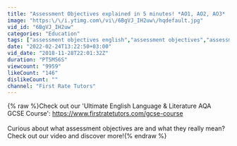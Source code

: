 ```yaml
---
title: "Assessment Objectives explained in 5 minutes! *AO1, AO2, AO3* | Narrator: Barbara Njau"
image: "https:\/\/i.ytimg.com\/vi\/6BgVJ_IH2uw\/hqdefault.jpg"
vid_id: "6BgVJ_IH2uw"
categories: "Education"
tags: ["assessment objectives english","assessment objectives","assessment objectives english language gcse"]
date: "2022-02-24T13:22:50+03:00"
vid_date: "2018-11-28T22:01:32Z"
duration: "PT5M56S"
viewcount: "9959"
likeCount: "146"
dislikeCount: ""
channel: "First Rate Tutors"
---
```

{% raw %}Check out our 'Ultimate English Language &amp; Literature AQA GCSE Course': <a rel="nofollow" target="blank" href="https://www.firstratetutors.com/gcse-course">https://www.firstratetutors.com/gcse-course</a> <br /><br />Curious about what assessment objectives are and what they really mean? Check out our video and discover more!{% endraw %}
